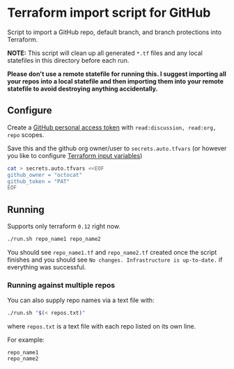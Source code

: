# Terraform import script for GitHub

Script to import a GitHub repo, default branch, and branch protections into Terraform.

**NOTE:** This script will clean up all generated `*.tf` files and any local statefiles in this directory before each run.

**Please don't use a remote statefile for running this. I suggest importing all your
repos into a local statefile and then importing them into your remote statefile to
avoid destroying anything accidentally.**

## Configure

Create a [GitHub personal access token](https://github.com/settings/tokens/new) with
`read:discussion, read:org, repo` scopes.

Save this and the github org owner/user to `secrets.auto.tfvars` (or however you like to
configure [Terraform input variables](https://www.terraform.io/docs/language/values/variables.html))

```bash
cat > secrets.auto.tfvars <<EOF
github_owner = "octocat"
github_token = "PAT"
EOF
```

## Running

Supports only terraform `0.12` right now.

```bash
./run.sh repo_name1 repo_name2
```

You should see `repo_name1.tf` and `repo_name2.tf` created once the script finishes
and you should see `No changes. Infrastructure is up-to-date.` if everything was successful.

### Running against multiple repos

You can also supply repo names via a text file with:

```bash
./run.sh "$(< repos.txt)"
```

where `repos.txt` is a text file with each repo listed on its own line.

For example:

```text
repo_name1
repo_name2
```
